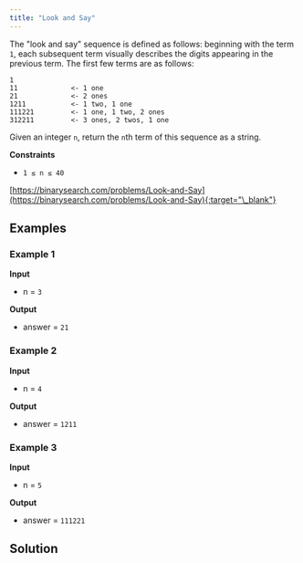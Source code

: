 ```yaml
---
title: "Look and Say"
---
```


The "look and say" sequence is defined as follows: beginning with the term `1`, each subsequent term visually describes the digits appearing in the previous term. The first few terms are as follows:

```
1
11             <- 1 one
21             <- 2 ones
1211           <- 1 two, 1 one
111221         <- 1 one, 1 two, 2 ones
312211         <- 3 ones, 2 twos, 1 one
```

Given an integer `n`, return the `n`th term of this sequence as a string.

**Constraints**

- `1 ≤ n ≤ 40`

[https://binarysearch.com/problems/Look-and-Say](https://binarysearch.com/problems/Look-and-Say){:target="\_blank"}

## Examples

### Example 1

**Input**

- n = `3`

**Output**

- answer = `21`

### Example 2

**Input**

- n = `4`

**Output**

- answer = `1211`

### Example 3

**Input**

- n = `5`

**Output**

- answer = `111221`

## Solution

<script src="https://gist.github.com/yaeba/16da7be5123724fcf6eccc25581cef5a.js?file=Look-and-Say.py"></script>
